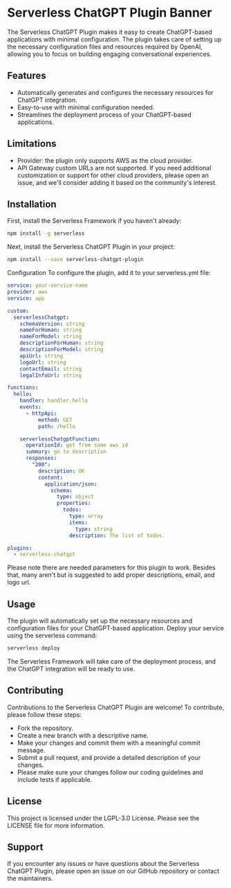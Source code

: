 # Serverless ChatGPT Plugin Banner
The Serverless ChatGPT Plugin makes it easy to create ChatGPT-based applications with minimal configuration. The plugin takes care of setting up the necessary configuration files and resources required by OpenAI, allowing you to focus on building engaging conversational experiences.

## Features
- Automatically generates and configures the necessary resources for ChatGPT integration.
- Easy-to-use with minimal configuration needed.
- Streamlines the deployment process of your ChatGPT-based applications.

## Limitations
- Provider: the plugin only supports AWS as the cloud provider.
- API Gateway custom URLs are not supported.
If you need additional customization or support for other cloud providers, please open an issue, and we'll consider adding it based on the community's interest.

## Installation
First, install the Serverless Framework if you haven't already:

```bash
npm install -g serverless
```

Next, install the Serverless ChatGPT Plugin in your project:
```bash
npm install --save serverless-chatgpt-plugin
```

Configuration
To configure the plugin, add it to your serverless.yml file:

```yaml
service: your-service-name
provider: aws
service: app

custom:
  serverlessChatgpt:
    schemaVersion: string
    nameForHuman: string
    nameForModel: string
    descriptionForHuman: string
    descriptionForModel: string
    apiUrl: string
    logoUrl: string
    contactEmail: string
    legalInfoUrl: string

functions:
  hello:
    handler: handler.hello
    events:
      - httpApi:
          method: GET
          path: /hello

    serverlessChatgptFunction:
      operationId: get from some aws id
      summary: go to description
      responses:
        "200":
          description: OK
          content:
            application/json:
              schema:
                type: object
                properties:
                  todos:
                    type: array
                    items:
                      type: string
                    description: The list of todos.

plugins:
  - serverless-chatgpt
```

Please note there are needed parameters for this plugin to work. Besides that, many aren't but is suggested to add proper descriptions, email, and logo url.
## Usage
The plugin will automatically set up the necessary resources and configuration files for your ChatGPT-based application. Deploy your service using the serverless command:

```bash
serverless deploy
```
The Serverless Framework will take care of the deployment process, and the ChatGPT integration will be ready to use.

## Contributing
Contributions to the Serverless ChatGPT Plugin are welcome! To contribute, please follow these steps:

- Fork the repository.
- Create a new branch with a descriptive name.
- Make your changes and commit them with a meaningful commit message.
- Submit a pull request, and provide a detailed description of your changes.
- Please make sure your changes follow our coding guidelines and include tests if applicable.

## License
This project is licensed under the LGPL-3.0 License. Please see the LICENSE file for more information.

## Support
If you encounter any issues or have questions about the Serverless ChatGPT Plugin, please open an issue on our GitHub repository or contact the maintainers.

